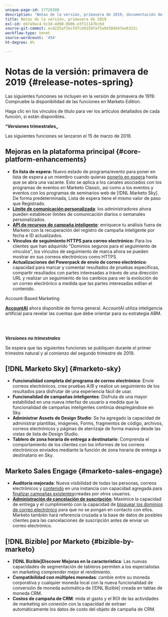 ```yaml
---
unique-page-id: 17728380
description: 'Notas de la versión, primavera de 2019, documentación de Marketo: documentación del producto'
title: Notas de la versión, primavera de 2019
exl-id: eb7a9ac4-5c3d-4d98-9b06-e3f11147bc6d
source-git-commit: ecd225af3ecfd7cb9159faf5a9d384d47ee6312c
workflow-type: tm+mt
source-wordcount: '454'
ht-degree: 0%

---
```


# Notas de la versión: primavera de 2019 {#release-notes-spring}

Las siguientes funciones se incluyen en la versión de primavera de 1919. Compruebe la disponibilidad de las funciones en Marketo Edition.

Haga clic en los vínculos de título para ver los artículos detallados de cada función, si están disponibles.

***Versiones trimestrales_**

Las siguientes funciones se lanzaron el 15 de marzo de 2019.

## Mejoras en la plataforma principal {#core-platform-enhancements}

* **En lista de espera:** Nuevo estado de programa/evento para poner en lista de espera a un miembro cuando quieras [ponerlo en espera](/help/marketo/product-docs/core-marketo-concepts/smart-campaigns/program-flow-actions/change-program-status.md) hasta que se abra una vacante. Esto se aplica a los canales asociados con los programas de eventos en Marketo Classic, así como a los eventos y eventos con los programas de seminarios web de [!DNL Marketo Sky]. De forma predeterminada, Lista de espera tiene el mismo valor de paso que Registrado.
* **[Límite de comunicación personalizada](/help/marketo/product-docs/administration/email-setup/enable-communication-limits.md)**: los administradores ahora pueden establecer límites de comunicación diarios o semanales personalizados.
* **[API de recursos de campaña inteligente](https://developers.marketo.com/rest-api/assets/smart-campaigns/)**: enriquece tu análisis fuera de Marketo con la recuperación del registro de campaña inteligente por fecha e ID actualizados.
* **Vínculos de seguimiento HTTPS para correo electrónico:** Para los clientes que han adquirido &quot;Dominios seguros para el seguimiento de vínculos&quot;, los vínculos de seguimiento de marca ahora se pueden mostrar en sus correos electrónicos como HTTPS.
* **Actualizaciones del Powerpack de envío de correo electrónico**: capacidad para marcar y comentar resultados de pruebas específicas, compartir resultados con partes interesadas a través de una dirección URL y realizar un seguimiento de los cambios para ver la evolución de un correo electrónico a medida que las partes interesadas editan el contenido.

Account-Based Marketing

**[AccountAI](/help/marketo/product-docs/target-account-management/account-profiling/account-profiling-ranking-and-tuning.md)** ahora disponible de forma general. AccountAI utiliza inteligencia artificial para revelar las cuentas que debe orientar para su estrategia ABM.

<br> 

**_Versiones no trimestrales_**

Se espera que las siguientes funciones se publiquen durante el primer trimestre natural y al comienzo del segundo trimestre de 2019.

## [!DNL Marketo Sky] {#marketo-sky}

* **Funcionalidad completa del programa de correo electrónico**: Envíe correos electrónicos, cree pruebas A/B y realice un seguimiento de los resultados para disfrutar de una experiencia fácil de usar.
* **Funcionalidad de campañas inteligentes**: Disfruta de una mayor estabilidad en una nueva interfaz de usuario a medida que la funcionalidad de campañas inteligentes continúa desplegándose en Sky.
* **Administrar Assets de Design Studio**: Se ha agregado la capacidad de administrar plantillas, imágenes, Forms, fragmentos de código, archivos, correos electrónicos y páginas de aterrizaje de forma masiva desde las vistas de lista de Design Studio.
* **Tablero de zona horaria de entrega a destinatario**: Comprenda el comportamiento de los clientes con los informes de los correos electrónicos enviados mediante la función de zona horaria de entrega a destinatario en Sky.

## Marketo Sales Engage {#marketo-sales-engage}

* **Auditoría mejorada**: Nueva visibilidad de todas las personas, correos electrónicos y [contenido](/help/marketo/product-docs/marketo-sales-connect/templates/view-template-list-as-another-user.md) en una instancia con capacidad agregada para [finalizar campañas existentes](/help/marketo/product-docs/marketo-sales-connect/campaigns/view-campaigns-list-as-another-user.md)creadas por otros usuarios.
* **[Administración de cancelación de suscripción](/help/marketo/product-docs/marketo-sales-connect/email/unsubscribes/marketo-unsubscribe-check.md)**: Maximice la capacidad de entrega y el cumplimiento con la capacidad de [bloquear los dominios de correo electrónico](/help/marketo/product-docs/marketo-sales-connect/admin/blocked-domains.md) para que no se pongan en contacto con ellos. Marketo también hará referencia cruzada a la base de datos de posibles clientes para las cancelaciones de suscripción antes de enviar un correo electrónico.

## [!DNL Bizible] por Marketo {#bizible-by-marketo}

* **[!DNL Bizible]Discover Mejoras en la característica**: Las nuevas capacidades de segmentación de tableros permiten a los especialistas en marketing comprender mejor el rendimiento.
* **Compatibilidad con múltiples monedas**: cambie entre su moneda corporativa y cualquier moneda local con la nueva funcionalidad de conversión de moneda automática de [!DNL Bizible] creada en tablas de moneda CRM.
* **Costos de campaña de CRM**: mida el gasto y el ROI de las actividades de marketing sin conexión con la capacidad de extraer automáticamente los datos de costo del objeto de campaña de CRM.
